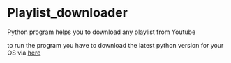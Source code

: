 # Playlist_downloader
Python program helps you to download any playlist from Youtube

to run the program you have to download the latest python version for your OS via <a href="https://www.python.org/downloads/">here</a>
